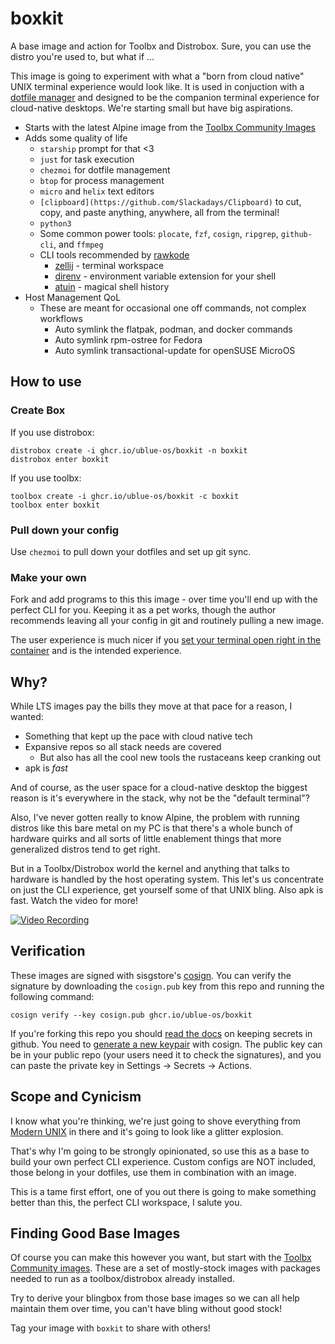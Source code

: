 # boxkit

A base image and action for Toolbx and Distrobox.
Sure, you can use the distro you're used to, but what if ... 

This image is going to experiment with what a "born from cloud native" UNIX terminal experience would look like. 
It is used in conjuction with a [dotfile manager](https://dotfiles.github.io/utilities/) and designed to be the companion terminal experience for cloud-native desktops. 
We're starting small but have big aspirations.

- Starts with the latest Alpine image from the [Toolbx Community Images](https://github.com/toolbx-images/images)
- Adds some quality of life
  - `starship` prompt for that <3
  - `just` for task execution
  - `chezmoi` for dotfile management
  - `btop` for process management
  - `micro` and `helix` text editors
  - `[clipboard](https://github.com/Slackadays/Clipboard)` to cut, copy, and paste anything, anywhere, all from the terminal! 
  - `python3` 
  - Some common power tools: `plocate`, `fzf`, `cosign`, `ripgrep`, `github-cli`, and `ffmpeg`
  - CLI tools recommended by [rawkode](https://www.youtube.com/watch?v=TNlDSG1iDW8)
    - [zellij](https://github.com/zellij-org/zellij) - terminal workspace
    - [direnv](https://direnv.net/) - environment variable extension for your shell 
    - [atuin](https://github.com/ellie/atuin) - magical shell history
- Host Management QoL
  - These are meant for occasional one off commands, not complex workflows
    - Auto symlink the flatpak, podman, and docker commands
    - Auto symlink rpm-ostree for Fedora
    - Auto symlink transactional-update for openSUSE MicroOS

## How to use

### Create Box

If you use distrobox:

    distrobox create -i ghcr.io/ublue-os/boxkit -n boxkit
    distrobox enter boxkit
    
If you use toolbx:

    toolbox create -i ghcr.io/ublue-os/boxkit -c boxkit
    toolbox enter boxkit

### Pull down your config

Use `chezmoi` to pull down your dotfiles and set up git sync.


### Make your own

Fork and add programs to this this image - over time you'll end up with the perfect CLI for you.
Keeping it as a pet works, though the author recommends leaving all your config in git and routinely pulling a new image.

The user experience is much nicer if you [set your terminal open right in the container](https://distrobox.privatedns.org/useful_tips.html#using-distrobox-as-main-cli) and is the intended experience. 

## Why?

While LTS images pay the bills they move at that pace for a reason, I wanted:

- Something that kept up the pace with cloud native tech
- Expansive repos so all stack needs are covered
  - But also has all the cool new tools the rustaceans keep cranking out
- apk is _fast_

And of course, as the user space for a cloud-native desktop the biggest reason is it's everywhere in the stack, why not be the "default terminal"?

Also, I've never gotten really to know Alpine, the problem with running distros like this bare metal on my PC is that there's a whole bunch of hardware quirks and all sorts of little enablement things that more generalized distros tend to get right. 

But in a Toolbx/Distrobox world the kernel and anything that talks to hardware is handled by the host operating system.
This let's us concentrate on just the CLI experience, get yourself some of that UNIX bling.
Also apk is fast. Watch the video for more!

[![Video Recording](https://img.youtube.com/vi/7-FPAWjROos/0.jpg)](https://youtu.be/7-FPAWjROos)

## Verification

These images are signed with sisgstore's [cosign](https://docs.sigstore.dev/cosign/overview/). You can verify the signature by downloading the `cosign.pub` key from this repo and running the following command:

    cosign verify --key cosign.pub ghcr.io/ublue-os/boxkit
    
If you're forking this repo you should [read the docs](https://docs.github.com/en/actions/security-guides/encrypted-secrets) on keeping secrets in github. You need to [generate a new keypair](https://docs.sigstore.dev/cosign/overview/) with cosign. The public key can be in your public repo (your users need it to check the signatures), and you can paste the private key in Settings -> Secrets -> Actions.

## Scope and Cynicism

I know what you're thinking, we're just going to shove everything from [Modern UNIX](https://github.com/ibraheemdev/modern-unix) in there and it's going to look like a glitter explosion. 

That's why I'm going to be strongly opinionated, so use this as a base to build your own perfect CLI experience. 
Custom configs are NOT included, those belong in your dotfiles, use them in combination with an image. 

This is a tame first effort, one of you out there is going to make something better than this, the perfect CLI workspace, I salute you. 

## Finding Good Base Images

Of course you can make this however you want, but start with the [Toolbx Community images](https://github.com/toolbx-images/images).
These are a set of mostly-stock images with packages needed to run as a toolbox/distrobox already installed. 

Try to derive your blingbox from those base images so we can all help maintain them over time, you can't have bling without good stock!

Tag your image with `boxkit` to share with others!
